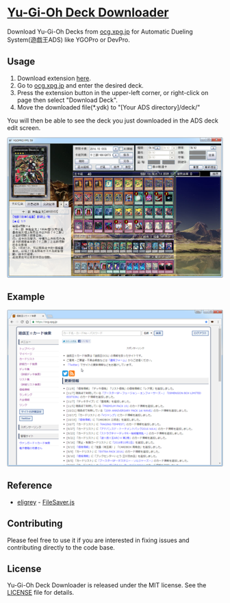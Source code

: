 # [Yu-Gi-Oh Deck Downloader](https://chrome.google.com/webstore/detail/yu-gi-oh-deck-downloader/omhigihagjbdeocmmopgdnklnfanpbka)

Download Yu-Gi-Oh Decks from [ocg.xpg.jp](https://ocg.xpg.jp/deck/deck.fcgi) for Automatic Dueling System(遊戯王ADS) like YGOPro or DevPro.

## Usage

1. Download extension [here](https://chrome.google.com/webstore/detail/yu-gi-oh-deck-downloader/omhigihagjbdeocmmopgdnklnfanpbka).
2. Go to [ocg.xpg.jp](https://ocg.xpg.jp/deck/deck.fcgi) and enter the desired deck.
3. Press the extension button in the upper-left corner, or right-click on page then select "Download Deck".
4. Move the downloaded file(*.ydk) to "[Your ADS directory]/deck/"

You will then be able to see the deck you just downloaded in the ADS deck edit screen.

![screenshot](assets/screenshot.png)

## Example

![example](assets/example.gif)

## Reference

+ [eligrey](https://github.com/eligrey) - [FileSaver.js](https://github.com/eligrey/FileSaver.js)

## Contributing

Please feel free to use it if you are interested in fixing issues and contributing directly to the code base.

## License

Yu-Gi-Oh Deck Downloader is released under the MIT license. See the [LICENSE](/LICENSE) file for details.
